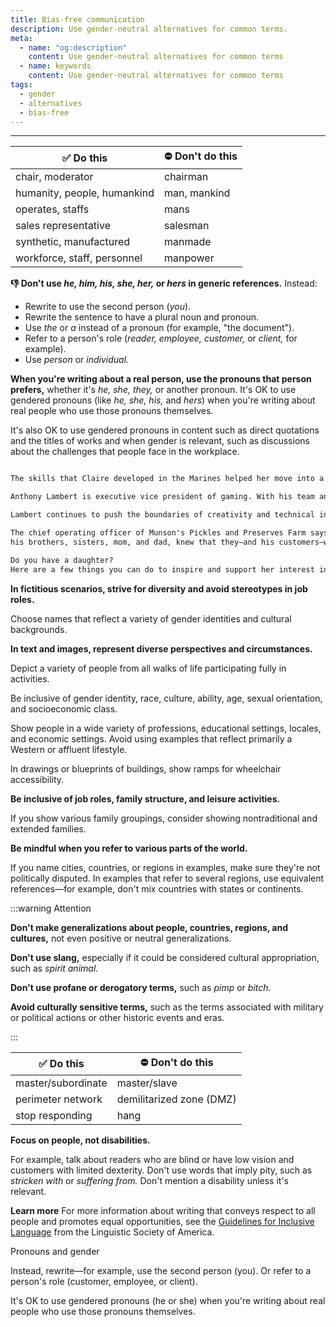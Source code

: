 ```yaml
---
title: Bias-free communication
description: Use gender-neutral alternatives for common terms.
meta:
  - name: "og:description"
    content: Use gender-neutral alternatives for common terms
  - name: keywords
    content: Use gender-neutral alternatives for common terms
tags:
  - gender
  - alternatives
  - bias-free
---
```


---

<!-- vale off -->

| ✅ Do this         | ⛔ Don't do this   |
|-----------------------------|-------------------------|
| chair, moderator            | chairman                |
| humanity, people, humankind | man, mankind            |
| operates, staffs            |     mans                |
| sales representative        |   salesman              |
| synthetic, manufactured     |   manmade               |
| workforce, staff, personnel |   manpower              |

**:thumbsdown: Don't use *he, him, his, she, her,* or *hers* in generic references.** Instead:
- Rewrite to use the second person (*you*).
- Rewrite the sentence to have a plural noun and pronoun.
- Use *the* or *a* instead of a pronoun (for example, "the document").
- Refer to a person's role (*reader, employee, customer,* or *client,* for example).
- Use *person* or *individual.*

**When you're writing about a real person, use the pronouns that person prefers,** whether it's *he, she, they,*
or another pronoun.
It's OK to use gendered pronouns (like *he, she, his,* and *hers*) when you're
writing about real people who use those pronouns themselves.

It's also OK to use gendered pronouns in content such as direct quotations and the titles of works and when gender
is relevant, such as discussions about the challenges that people face in the workplace.

```markdown title="✅ Do this"

The skills that Claire developed in the Marines helped her move into a thriving technology career.

Anthony Lambert is executive vice president of gaming. With his team and game development partners,

Lambert continues to push the boundaries of creativity and technical innovation.

The chief operating officer of Munson's Pickles and Preserves Farm says, "My great uncle Isaac, who employed
his brothers, sisters, mom, and dad, knew that they—and his customers—were depending on him."

Do you have a daughter?
Here are a few things you can do to inspire and support her interest in STEM subjects.

```

**In fictitious scenarios, strive for diversity and avoid stereotypes in job roles.**

Choose names that reflect a variety of gender identities and cultural backgrounds.

**In text and images, represent diverse perspectives and circumstances.**

Depict a variety of people from all walks of life participating fully in activities.

Be inclusive of gender identity, race, culture, ability, age, sexual orientation, and socioeconomic class.

Show people in a wide variety of professions, educational settings,
locales, and economic settings. Avoid using examples that reflect primarily a Western or affluent lifestyle.

In drawings or blueprints of buildings, show ramps for wheelchair accessibility.

**Be inclusive of job roles, family structure, and leisure activities.**

If you show various family groupings, consider showing nontraditional and extended families.

**Be mindful when you refer to various parts of the world.**

If you name cities, countries, or regions in examples, make sure they're not politically disputed.
In examples that refer to several regions, use equivalent references—for example, don't mix countries with states or continents.

:::warning Attention

**Don't make generalizations about people, countries, regions, and cultures,** not even positive or neutral generalizations.

**Don't use slang,** especially if it could be considered cultural appropriation, such as *spirit animal.*

**Don't use profane or derogatory terms,** such as *pimp* or *bitch.*

**Avoid culturally sensitive terms,** such as the terms associated with military or political actions or other historic events and eras.

:::

| ✅ Do this | ⛔ Don't do this   |
|---------------------|--------------------------|
| master/subordinate  | master/slave             |
| perimeter network   | demilitarized zone (DMZ) |
|  stop responding    | hang                     |

**Focus on people, not disabilities.**

For example, talk about readers who are blind or have low vision and customers with limited dexterity.
Don't use words that imply pity, such as *stricken with* or *suffering from.*
Don't mention a disability unless it's relevant.

**Learn more**
For more information about writing that conveys respect to all people and promotes equal opportunities,
see the [Guidelines for Inclusive Language](http://www.linguisticsociety.org/content/guidelines-inclusive-language "Guidelines for inclusive language") from the Linguistic Society of America.

Pronouns and gender

Instead, rewrite—for example, use the second person (you).
Or refer to a person's role (customer, employee, or client).

It's OK to use gendered pronouns (he or she) when you're writing about real people who use those pronouns themselves.

<!-- vale on -->